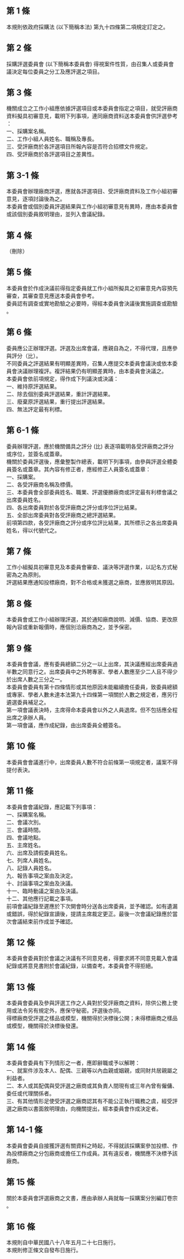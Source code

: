 第 1 條
-------
本規則依政府採購法 (以下簡稱本法) 第九十四條第二項規定訂定之。

第 2 條
-------
採購評選委員會 (以下簡稱本委員會) 得視案件性質，由召集人或委員會  
議決定每位委員之分工及應評選之項目。

第 3 條
-------
機關成立之工作小組應依據評選項目或本委員會指定之項目，就受評廠商  
資料擬具初審意見，載明下列事項，連同廠商資料送本委員會供評選參考  
：  
一、採購案名稱。  
二、工作小組人員姓名、職稱及專長。  
三、受評廠商於各評選項目所報內容是否符合招標文件規定。  
四、受評廠商於各評選項目之差異性。

第 3-1 條
---------
本委員會辦理廠商評選，應就各評選項目、受評廠商資料及工作小組初審  
意見，逐項討論後為之。  
本委員會或個別委員評選結果與工作小組初審意見有異時，應由本委員會  
或該個別委員敘明理由，並列入會議紀錄。

第 4 條
-------
（刪除）

第 5 條
-------
本委員會於作成決議前得指定委員就工作小組所擬具之初審意見內容預先  
審查，其審查意見應送本委員會參考。  
委員認有調查或實地勘驗之必要時，得經本委員會決議後實施調查或勘驗  
。

第 6 條
-------
委員應公正辦理評選。評選及出席會議，應親自為之，不得代理，且應參  
與評分（比）。  
不同委員之評選結果有明顯差異時，召集人應提交本委員會議決或依本委  
員會決議辦理複評。複評結果仍有明顯差異時，由本委員會決議之。  
本委員會依前項規定，得作成下列議決或決議：  
一、維持原評選結果。  
二、除去個別委員評選結果，重計評選結果。  
三、廢棄原評選結果，重行提出評選結果。  
四、無法評定最有利標。

第 6-1 條
---------
委員辦理評選，應於機關備具之評分 (比) 表逐項載明各受評廠商之評分  
或序位，並簽名或蓋章。  
機關於委員評選後，應彙整製作總表，載明下列事項，由參與評選全體委  
員簽名或蓋章。其內容有修正者，應經修正人員簽名或蓋章：  
一、採購案。  
二、各受評廠商名稱及標價。  
三、本委員會全部委員姓名、職業、評選優勝廠商或評定最有利標會議之  
    出席委員姓名。  
四、各出席委員對於各受評廠商之評分或序位評比結果。  
五、全部出席委員對各受評廠商之總評選結果。  
前項第四款，各受評廠商之評分或序位評比結果，其所標示之各出席委員  
姓名，得以代號代之。

第 7 條
-------
工作小組擬具初審意見及本委員會審查、議決等評選作業，以記名方式秘  
密為之為原則。  
評選結果應通知投標廠商，對不合格或未獲選之廠商，並應敘明其原因。

第 8 條
-------
本委員會或工作小組辦理評選，其於通知廠商說明、減價、協商、更改原  
報內容或重新報價時，應個別洽廠商為之，並予保密。

第 9 條
-------
本委員會會議，應有委員總額二分之一以上出席，其決議應經出席委員過  
半數之同意行之。出席委員中之外聘專家、學者人數應至少二人且不得少  
於出席人數之三分之一。  
本委員會委員有第十四條情形或其他原因未能繼續擔任委員，致委員總額  
或專家、學者人數未達本法第九十四條第一項關於人數之規定者，應另行  
遴選委員補足之。  
第一項會議表決時，主席得命本委員會以外之人員退席。但不包括應全程  
出席之承辦人員。  
第一項會議，應作成紀錄，由出席委員全體簽名。

第 10 條
--------
本委員會會議進行中，出席委員人數不符合前條第一項規定者，議案不得  
提付表決。

第 11 條
--------
本委員會會議紀錄，應記載下列事項：  
一、採購案名稱。  
二、會議次別。  
三、會議時間。  
四、會議地點。  
五、主席姓名。  
六、出席及請假委員姓名。  
七、列席人員姓名。  
八、記錄人員姓名。  
九、報告事項之案由及決定。  
十、討論事項之案由及決議。  
十一、臨時動議之案由及決議。  
十二、其他應行記載之事項。  
前項會議紀錄至遲應於下次開會時分送各出席委員，並予確認。如有遺漏  
或錯誤，得於紀錄宣讀後，提請主席裁定更正。最後一次會議紀錄應於當  
次會議結束前作成並予確認。

第 12 條
--------
本委員會委員對於會議之決議有不同意見者，得要求將不同意見載入會議  
紀錄或將意見書附於會議紀錄，以備查考。本委員會不得拒絕。

第 13 條
--------
本委員會委員及參與評選工作之人員對於受評廠商之資料，除供公務上使  
用或法令另有規定外，應保守秘密。評選後亦同。                      
得標廠商受評選之樣品或模型，機關得於決標後公開；未得標廠商之樣品  
或模型，機關得於決標後發還。

第 14 條
--------
本委員會委員有下列情形之一者，應即辭職或予以解聘：                
一、就案件涉及本人、配偶、三親等以內血親或姻親，或同財共居親屬之  
    利益者。                                                      
二、本人或其配偶與受評選之廠商或其負責人間現有或三年內曾有僱傭、  
    委任或代理關係者。                                            
三、有其他情形足使受評選之廠商認其有不能公正執行職務之虞，經受評  
    選之廠商以書面敘明理由，向機關提出，經本委員會作成決定者。

第 14-1 條
----------
本委員會委員自接獲評選有關資料之時起，不得就該採購案參加投標、作  
為投標廠商之分包廠商或擔任工作成員。其有違反者，機關應不決標予該  
廠商。

第 15 條
--------
關於本委員會評選廠商之文書，應由承辦人員就每一採購案分別編訂卷宗  
。

第 16 條
--------
本規則自中華民國八十八年五月二十七日施行。  
本規則修正條文自發布日施行。

